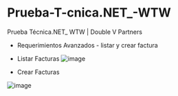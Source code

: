 # Prueba-T-cnica.NET_-WTW
Prueba Técnica.NET_ WTW     |     Double V Partners



- Requerimientos Avanzados - listar y crear factura

- Listar Facturas
![image](https://github.com/gerardoramos89/Prueba-T-cnica.NET_-WTW/assets/57040617/0537d91c-7538-474b-bccc-53860a1bc16a)

- Crear Facturas

![image](https://github.com/gerardoramos89/Prueba-T-cnica.NET_-WTW/assets/57040617/46fbbb20-5d43-4777-8845-0176070a9c8b)

